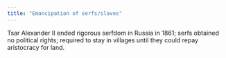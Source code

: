 ```yaml
---
title: "Emancipation of serfs/slaves"
---
```

Tsar Alexander II ended rigorous serfdom in Russia in 1861; serfs obtained no political rights; required to stay in villages until they could repay aristocracy for land.

